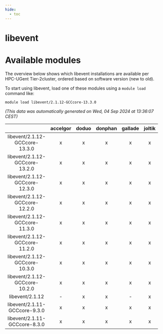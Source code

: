 ```yaml
---
hide:
  - toc
---
```


libevent
========

# Available modules


The overview below shows which libevent installations are available per HPC-UGent Tier-2cluster, ordered based on software version (new to old).

To start using libevent, load one of these modules using a `module load` command like:

```shell
module load libevent/2.1.12-GCCcore-13.3.0
```

*(This data was automatically generated on Wed, 04 Sep 2024 at 13:36:07 CEST)*  

| |accelgor|doduo|donphan|gallade|joltik|shinx|skitty|
| :---: | :---: | :---: | :---: | :---: | :---: | :---: | :---: |
|libevent/2.1.12-GCCcore-13.3.0|x|x|x|x|x|x|x|
|libevent/2.1.12-GCCcore-13.2.0|x|x|x|x|x|x|x|
|libevent/2.1.12-GCCcore-12.3.0|x|x|x|x|x|x|x|
|libevent/2.1.12-GCCcore-12.2.0|x|x|x|x|x|x|x|
|libevent/2.1.12-GCCcore-11.3.0|x|x|x|x|x|x|x|
|libevent/2.1.12-GCCcore-11.2.0|x|x|x|x|x|-|x|
|libevent/2.1.12-GCCcore-10.3.0|x|x|x|x|x|-|x|
|libevent/2.1.12-GCCcore-10.2.0|x|x|x|x|x|-|x|
|libevent/2.1.12|-|x|x|-|x|-|x|
|libevent/2.1.11-GCCcore-9.3.0|x|x|x|x|x|-|x|
|libevent/2.1.11-GCCcore-8.3.0|x|x|x|x|x|-|x|
